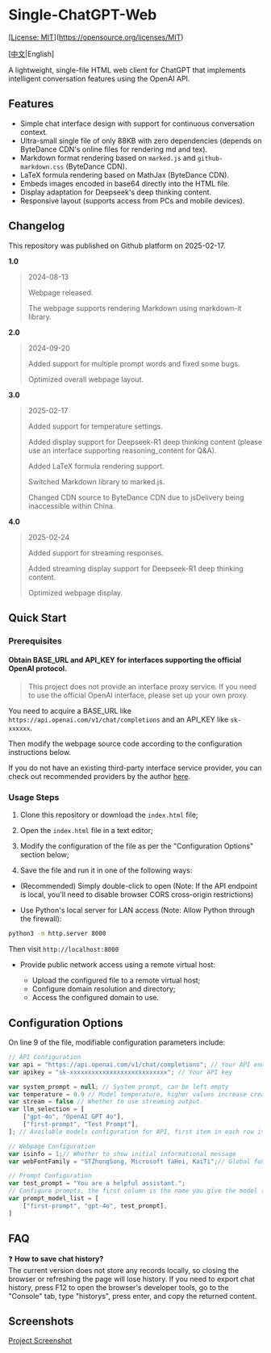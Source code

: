 # Single-ChatGPT-Web

[[License: MIT](https://img.shields.io/badge/License-MIT-yellow.svg)](https://opensource.org/licenses/MIT)

[[中文](README.md)|English]

A lightweight, single-file HTML web client for ChatGPT that implements intelligent conversation features using the OpenAI API.

## Features

- Simple chat interface design with support for continuous conversation context.
- Ultra-small single file of only 88KB with zero dependencies (depends on ByteDance CDN's online files for rendering md and tex).
- Markdown format rendering based on `marked.js` and `github-markdown.css` (ByteDance CDN).
- LaTeX formula rendering based on MathJax (ByteDance CDN).
- Embeds images encoded in base64 directly into the HTML file.
- Display adaptation for Deepseek's deep thinking content.
- Responsive layout (supports access from PCs and mobile devices).

## Changelog

This repository was published on Github platform on 2025-02-17.

**1.0**

> 2024-08-13
>
> Webpage released.
>
> The webpage supports rendering Markdown using markdown-it library.

**2.0**

> 2024-09-20
>
> Added support for multiple prompt words and fixed some bugs.
>
> Optimized overall webpage layout.

**3.0**

> 2025-02-17
>
> Added support for temperature settings.
>
> Added display support for Deepseek-R1 deep thinking content (please use an interface supporting reasoning_content for Q&A).
>
> Added LaTeX formula rendering support.
>
> Switched Markdown library to marked.js.
>
> Changed CDN source to ByteDance CDN due to jsDelivery being inaccessible within China.

**4.0**

> 2025-02-24
>
> Added support for streaming responses.
>
> Added streaming display support for Deepseek-R1 deep thinking content.
>
> Optimized webpage display.

## Quick Start

### Prerequisites
#### Obtain BASE_URL and API_KEY for interfaces supporting the official OpenAI protocol.

> This project does not provide an interface proxy service. If you need to use the official OpenAI interface, please set up your own proxy.

You need to acquire a BASE_URL like `https://api.openai.com/v1/chat/completions` and an API_KEY like `sk-xxxxxx`.

Then modify the webpage source code according to the configuration instructions below.

If you do not have an existing third-party interface service provider, you can check out recommended providers by the author [here](Recommend_API_Server.md).

### Usage Steps
1. Clone this repository or download the `index.html` file;

2. Open the `index.html` file in a text editor;

3. Modify the configuration of the file as per the "Configuration Options" section below;

4. Save the file and run it in one of the following ways:
- (Recommended) Simply double-click to open (Note: If the API endpoint is local, you'll need to disable browser CORS cross-origin restrictions)

- Use Python's local server for LAN access (Note: Allow Python through the firewall):
 ```bash
 python3 -m http.server 8000
 ```
 Then visit `http://localhost:8000`

- Provide public network access using a remote virtual host:

  - Upload the configured file to a remote virtual host;
  - Configure domain resolution and directory;
  - Access the configured domain to use.

## Configuration Options

On line 9 of the file, modifiable configuration parameters include:

```javascript
// API Configuration
var api = "https://api.openai.com/v1/chat/completions"; // Your API endpoint
var apikey = "sk-xxxxxxxxxxxxxxxxxxxxxxxxxxx"; // Your API key

var system_prompt = null; // System prompt, can be left empty
var temperature = 0.9 // Model temperature, higher values increase creativity and randomness of output. This setting has no effect on Deepseek-R1.
var stream = false // Whether to use streaming output.
var llm_selection = [
    ["gpt-4o", "OpenAI GPT 4o"],
    ["first-prompt", "Test Prompt"],
]; // Available models configuration for API, first item in each row is the model code, second is what will show in the dropdown menu. Note trailing commas in arrays.

// Webpage Configuration
var isinfo = 1;// Whether to show initial informational message
var webFontFamily = "STZhongSong, Microsoft YaHei, KaiTi";// Global font family for the webpage, separated by English commas, with priority given to earlier fonts.

// Prompt Configuration
var test_prompt = "You are a helpful assistant.";
// Configure prompts, the first column is the name you give the model (the first column content in llm_selection), the second column is the actual model used, the third column is the prompt variable name. Prompts configured here will override system_prompt.
var prompt_model_list = [
    ["first-prompt", "gpt-4o", test_prompt],
]
```

## FAQ

❓ **How to save chat history?**  
The current version does not store any records locally, so closing the browser or refreshing the page will lose history. 
If you need to export chat history, press F12 to open the browser's developer tools, go to the "Console" tab, type "historys", press enter, and copy the returned content. 

## Screenshots

[Project Screenshot](doc/img/screenshot1.png)